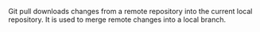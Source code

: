 Git pull downloads changes from a remote repository into the current local repository. It is used to merge remote changes into a local branch.